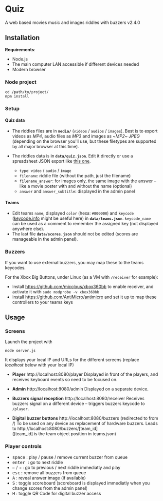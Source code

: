# Quiz

A web based movies music and images riddles with buzzers
v2.4.0

## Installation

**Requirements**:

* Node.js
* The main computer LAN accessible if different devices needed
* Modern browser

### Node project

```
cd /path/to/project/
npm install
```

### Setup

#### Quiz data

* The riddles files are in **`media/`** (`videos` / `audios` / `images`).
Best is to export videos as *MP4*, audio files as *MP3* and images as ~*MP2*~ *JPEG* (depending on the browser you'll use, but these filetypes are supported by all major browser at this time).

* The riddles data is in **`data/quiz.json`**.
Edit it directly or use a spreadsheet JSON export like [this one](https://docs.google.com/spreadsheets/d/1YWFbp7LhCN80PGrgEitF8buVr_Qry4TLkCbMWhnybxA/edit).
  * `type`: `video` / `audio` / `image`
  * `filename`: riddle file (without the path, just the filename)
  * `filename_answer`: for images only, the same image with the answer – like a movie poster with and without the name (optional)
  * `answer` and `answer_subtitle`: displayed in the admin panel

#### Teams

* Edit teams `name`, displayed `color` (hexa: `#000000`) and `keycode` ([keycode.info](https://keycode.info/) might be useful here) in **`data/teams.json`**. `keycode_name` can be used as a comment to remember the assigned key (not displayed anywhere else).
* The last file **`data/scores.json`** should not be edited (scores are manageable in the admin panel).

### Buzzers

If you want to use external buzzers, you may map these to the teams keycodes.

For the Xbox Big Buttons, under Linux (as a VM with `/receiver` for example):
* Install https://github.com/micolous/xbox360bb to enable receiver, and activate it with `sudo modprobe -v xbox360bb`
* Install https://github.com/AntiMicro/antimicro and set it up to map these controllers to your teams keys

## Usage

### Screens

Launch the project with
```
node server.js
```
It displays your local IP and URLs for the different screens (replace *localhost* below with your local IP)

* **Player**
http://localhost:8080/player
Displayed in front of the players, and receives keyboard events so need to be focused on.

* **Admin**
http://localhost:8080/admin
Displayed on a separate device.

* **Buzzers signal reception**
http://localhost:8080/receiver
Receives buzzers signal on a different device – triggers buzzers keycode to `/player`.

* **Digital buzzer buttons**
http://localhost:8080/buzzers (redirected to from /)
To be used on any device as replacement of hardware buzzers.
Leads to http://localhost:8080/buzzers/[team_id]  
([team_id] is the team object position in teams.json)

### Player controls

* <kbd>space</kbd> : play / pause / remove current buzzer from queue
* <kbd>enter </kbd> : go to next riddle
* <kbd>←</kbd> / <kbd>→</kbd> : go to previous / next riddle immediatly and play
* <kbd>esc</kbd> : remove all buzzers from queue
* <kbd>A</kbd> : reveal answer image (if available)
* <kbd>S</kbd> : toggle scoreboard (scoreboard is displayed immediatly when you change scores from the admin panel)
* <kbd>H</kbd> : toggle QR Code for digital buzzer access
